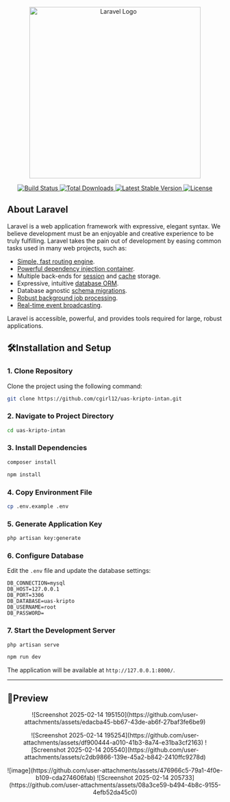 <p align="center">
  <a href="https://laravel.com" target="_blank">
    <img src="https://raw.githubusercontent.com/laravel/art/master/logo-lockup/5%20SVG/2%20CMYK/1%20Full%20Color/laravel-logolockup-cmyk-red.svg" width="400" alt="Laravel Logo">
  </a>
</p>

<p align="center">
  <a href="https://github.com/laravel/framework/actions">
    <img src="https://github.com/laravel/framework/workflows/tests/badge.svg" alt="Build Status">
  </a>
  <a href="https://packagist.org/packages/laravel/framework">
    <img src="https://img.shields.io/packagist/dt/laravel/framework" alt="Total Downloads">
  </a>
  <a href="https://packagist.org/packages/laravel/framework">
    <img src="https://img.shields.io/packagist/v/laravel/framework" alt="Latest Stable Version">
  </a>
  <a href="https://packagist.org/packages/laravel/framework">
    <img src="https://img.shields.io/packagist/l/laravel/framework" alt="License">
  </a>
</p>

## About Laravel

Laravel is a web application framework with expressive, elegant syntax. We believe development must be an enjoyable and creative experience to be truly fulfilling. Laravel takes the pain out of development by easing common tasks used in many web projects, such as:

- [Simple, fast routing engine](https://laravel.com/docs/routing).
- [Powerful dependency injection container](https://laravel.com/docs/container).
- Multiple back-ends for [session](https://laravel.com/docs/session) and [cache](https://laravel.com/docs/cache) storage.
- Expressive, intuitive [database ORM](https://laravel.com/docs/eloquent).
- Database agnostic [schema migrations](https://laravel.com/docs/migrations).
- [Robust background job processing](https://laravel.com/docs/queues).
- [Real-time event broadcasting](https://laravel.com/docs/broadcasting).

Laravel is accessible, powerful, and provides tools required for large, robust applications.

## 🛠️Installation and Setup

### 1. Clone Repository
Clone the project using the following command:

```sh
git clone https://github.com/cgirl12/uas-kripto-intan.git
```

### 2. Navigate to Project Directory

```sh
cd uas-kripto-intan
```

### 3. Install Dependencies

```sh
composer install
```
```sh
npm install
```

### 4. Copy Environment File

```sh
cp .env.example .env
```

### 5. Generate Application Key

```sh
php artisan key:generate
```

### 6. Configure Database
Edit the `.env` file and update the database settings:

```
DB_CONNECTION=mysql
DB_HOST=127.0.0.1
DB_PORT=3306
DB_DATABASE=uas-kripto
DB_USERNAME=root
DB_PASSWORD=
```

### 7. Start the Development Server

```sh
php artisan serve
```
```sh
npm run dev
```

The application will be available at `http://127.0.0.1:8000/`.

---

## 🚀Preview

<p align="center">
    ![Screenshot 2025-02-14 195150](https://github.com/user-attachments/assets/edacba45-bb67-43de-ab6f-27baf3fe6be9)
</p>

<p align="center">
    ![Screenshot 2025-02-14 195254](https://github.com/user-attachments/assets/df900444-a010-41b3-8a74-e31ba3cf2163)
    ![Screenshot 2025-02-14 205540](https://github.com/user-attachments/assets/c2db9866-139e-45a2-b842-2410ffc9278d)
</p>

<p align="center">
    ![image](https://github.com/user-attachments/assets/476966c5-79a1-4f0e-b109-cda274606fab)
    ![Screenshot 2025-02-14 205733](https://github.com/user-attachments/assets/08a3ce59-b494-4b8c-9155-4efb52da45c0)
</p>

